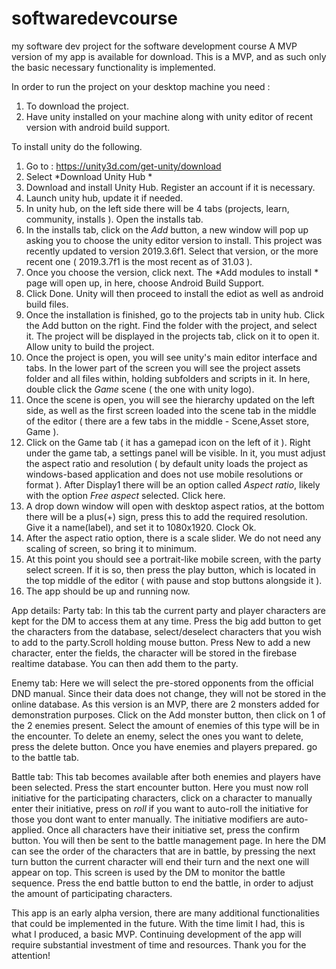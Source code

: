# softwaredevcourse
my software dev project for the software development course 
A MVP version of my app is available for download. This is a MVP, and as such only the basic necessary functionality is implemented.

In order to run the project on your desktop machine you need :
1) To download the project.
2) Have unity installed on your machine along with unity editor of recent version with android build support.

To install unity do the following.
1) Go to : https://unity3d.com/get-unity/download
2) Select *Download Unity Hub *
3) Download and install Unity Hub. Register an account if it is necessary.
4) Launch unity hub, update it if needed.
5) In unity hub, on the left side there will be 4 tabs (projects, learn, community, installs ). Open the installs tab.
6) In the installs tab, click on the *Add* button, a new window will pop up asking you to choose the unity editor version to install. 
This project was recently updated to version 2019.3.6f1. Select that version, or the more recent one ( 2019.3.7f1 is the most recent as of 31.03 ).
7) Once you choose the version, click next. The *Add modules to install * page will open up, in here, choose Android Build Support.
8) Click Done. Unity will then proceed to install the ediot as well as android build files.
9) Once the installation is finished, go to the projects tab in unity hub. Click the Add button on the right. Find the folder with the project,
and select it. The project will be displayed in the projects tab, click on it to open it. Allow unity to build the project.
10) Once the project is open, you will see unity's main editor interface and tabs. In the lower part of the screen you will see the project 
assets folder and all files within, holding subfolders and scripts in it. In here, double click the *Game* scene ( the one with unity logo).
11) Once the scene is open, you will see the hierarchy updated on the left side, as well as the first screen loaded into the scene tab in the
middle of the editor ( there are a few tabs in the middle - Scene,Asset store, Game ).
12) Click on the Game tab ( it has a gamepad icon on the left of it ). Right under the game tab, a settings panel will be visible. In it,
you must adjust the aspect ratio and resolution ( by default unity loads the project as windows-based application and does not use mobile 
resolutions or format ). After Display1 there will be an option called *Aspect ratio*, likely with the option *Free aspect* selected. Click here.
13) A drop down window will open with desktop aspect ratios, at the bottom there will be a plus(+) sign, press this to add the
required resolution. Give it a name(label), and set it to 1080x1920. Clock Ok.
14) After the aspect ratio option, there is a scale slider. We do not need any scaling of screen, so bring it to minimum.
15) At this point you should see a portrait-like mobile screen, with the party select screen. If it is so, then press the play button,
which is located in the top middle of the editor ( with pause and stop buttons alongside it ).
16) The app should be up and running now.

App details:
Party tab:
In this tab the current party and player characters are kept for the DM to access them at any time. Press the big add button to get the characters
from the database, select/deselect characters that you wish to add to the party.Scroll holding mouse button. Press New to add a new character, enter the fields, the
character will be stored in the firebase realtime database. You can then add them to the party.

Enemy tab: Here we will select the pre-stored opponents from the official DND manual. Since their data does not change, they will not be
stored in the online database. As this version is an MVP, there are 2 monsters added for demonstration purposes.
Click on the Add monster button, then click on 1 of the 2 enemies present. Select the amount of enemies of this type will be in the encounter.
To delete an enemy, select the ones you want to delete, press the delete button. Once you have enemies and players prepared. go to the battle tab.

Battle tab: This tab becomes available after both enemies and players have been selected. Press the start encounter button. Here you must 
now roll initiative for the participating characters, click on a character to manually enter their initiative, press on *roll* if you want
to auto-roll the initiative for those you dont want to enter manually. The initiative modifiers are auto-applied. Once all characters have
their initiative set, press the confirm button. You will then be sent to the battle management page. In here the DM can see the order of the characters 
that are in battle, by pressing the next turn button the current character will end their turn and the next one will appear on top. This
screen is used by the DM to monitor the battle sequence. Press the end battle button to end the battle, in order to adjust the amount of participating
characters.

This app is an early alpha version, there are many additional functionalities that could be implemented in the future. With the time limit I
had, this is what I produced, a basic MVP. Continuing development of the app will require substantial investment of time and resources.
Thank you for the attention!



